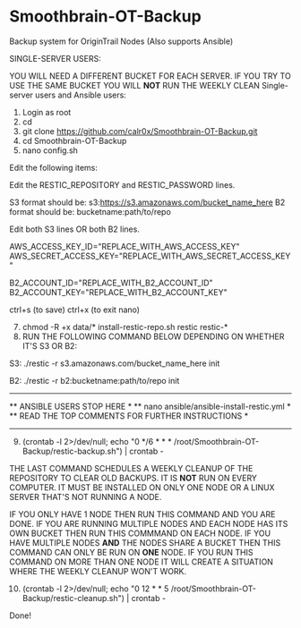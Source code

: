 # Smoothbrain-OT-Backup
Backup system for OriginTrail Nodes (Also supports Ansible)

SINGLE-SERVER USERS:

YOU WILL NEED A DIFFERENT BUCKET FOR EACH SERVER. IF YOU TRY TO USE THE SAME BUCKET YOU WILL **NOT** RUN THE WEEKLY CLEAN
Single-server users and Ansible users:

1. Login as root
2. cd
3. git clone https://github.com/calr0x/Smoothbrain-OT-Backup.git
4. cd Smoothbrain-OT-Backup
5. nano config.sh

Edit the following items:

Edit the RESTIC_REPOSITORY and RESTIC_PASSWORD lines.

  S3 format should be: s3:https://s3.amazonaws.com/bucket_name_here
  B2 format should be: bucketname:path/to/repo
  
Edit both S3 lines OR both B2 lines.

AWS_ACCESS_KEY_ID="REPLACE_WITH_AWS_ACCESS_KEY"
AWS_SECRET_ACCESS_KEY="REPLACE_WITH_AWS_SECRET_ACCESS_KEY"

B2_ACCOUNT_ID="REPLACE_WITH_B2_ACCOUNT_ID"
B2_ACCOUNT_KEY="REPLACE_WITH_B2_ACCOUNT_KEY"

ctrl+s (to save)
ctrl+x (to exit nano)

7. chmod -R +x data/* install-restic-repo.sh restic restic-*
8. RUN THE FOLLOWING COMMAND BELOW DEPENDING ON WHETHER IT'S S3 OR B2:

S3:
./restic -r s3.amazonaws.com/bucket_name_here init

B2:
./restic -r b2:bucketname:path/to/repo init

***************************************************
** ANSIBLE USERS STOP HERE                        *
** nano ansible/ansible-install-restic.yml        *
** READ THE TOP COMMENTS FOR FURTHER INSTRUCTIONS *
***************************************************

9. (crontab -l 2>/dev/null; echo "0 */6 * * * /root/Smoothbrain-OT-Backup/restic-backup.sh") | crontab -

THE LAST COMMAND SCHEDULES A WEEKLY CLEANUP OF THE REPOSITORY TO CLEAR OLD BACKUPS. IT IS **NOT** RUN ON EVERY COMPUTER. IT MUST BE INSTALLED ON ONLY ONE NODE OR A LINUX SERVER THAT'S NOT RUNNING A NODE.

IF YOU ONLY HAVE 1 NODE THEN RUN THIS COMMAND AND YOU ARE DONE. IF YOU ARE RUNNING MULTIPLE NODES AND EACH NODE HAS ITS OWN BUCKET THEN RUN THIS COMMMAND ON EACH NODE. IF YOU HAVE MULTIPLE NODES **AND** THE NODES SHARE A BUCKET THEN THIS COMMAND CAN ONLY BE RUN ON **ONE** NODE. IF YOU RUN THIS COMMAND ON MORE THAN ONE NODE IT WILL CREATE A SITUATION WHERE THE WEEKLY CLEANUP WON'T WORK.

10. (crontab -l 2>/dev/null; echo "0 12 * * 5 /root/Smoothbrain-OT-Backup/restic-cleanup.sh") | crontab -

Done!



